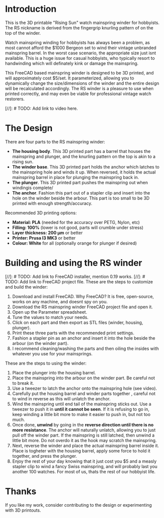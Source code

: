 # Introduction
This is the 3D printable "Rising Sun" watch mainspring winder for hobbyists. The RS nickname is derived from the fingergrip knurling pattern of on the top of the winder.

Watch mainspring winding for hobbyists has always been a problem, as most cannot afford the $1000 Bergeon set to wind their vintage unbranded mainspring barrel. In the worst case scenario, the appropriate size just isnt available. This is a huge issue for casual hobbyists, who typically resort to handwinding which will definately kink or damage the mainspring.

This FreeCAD based mainspring winder is designed to be 3D printed, and will approximately cost $5/set. It parameterized, allowing you to dynamically change the size/dimensions of the winder and the entire design will be recalculated accordingly. The RS winder is a pleasure to use when printed correctly, and may even be viable for professional vintage watch restorers.

[//]: # TODO: Add link to video here.

# The Design
There are four parts to the RS mainspring winder:
- **The housing body**. This 3D printed part has a barrel that houses the mainspring and plunger, and the knurling pattern on the top is akin to a rising sun.
- **The winder base**. This 3D printed part holds the anchor which latches to the mainspring hole and winds it up. When reversed, it holds the actual mainspring barrel in place for plunging the mainspring back in.
- **The plunger**. This 3D printed part pushes the mainspring out when windingis complete/
- **The anchor**. Fashion this part out of a stapler clip and insert into the hole on the winder beside the arbour. This part is too small to be 3D printed with enough strength/accuracy.

Recommended 3D printing options:
- **Material: PLA** (needed for the accuracy over PETG, Nylon, etc)
- **Filling: 100%** (lower is not good, parts will crumble under stress)
- **Layer thickness: 200 µm** or better
- **Printer: Prusa I3 MK3** or better
- **Colour: White** for all (optionally orange for plunger if desired)

# Building and using the RS winder

[//]: # TODO: Add link to FreeCAD installer, mention 0.19 works.
[//]: # TODO: Add link to FreeCAD project file.
These are the steps to customize and build the winder:
1. Download and install FreeCAD. Why FreeCAD? It is free, open-source, works on any machine, and doesnt spy on you.
2. Download the RS mainspring winder FreeCAD project file and open it.
3. Open up the Parameter spreadsheet.
4. Tune the values to match your needs.
5. Click on each part and then export as STL files (winder, housing, plunger).
6. Print these three parts with the recommended print settings.
7. Fashion a stapler pin as an anchor and insert it into the hole beside the arbour (on the winder part).
8. I recommend cleaning/washing the parts and then oiling the insides with whatever you use for your mainsprings.

These are the steps to using the winder:
1. Place the plunger into the housing barrel.
2. Place the mainspring into the arbour on the winder part. Be careful not to break it.
3. Use a tweezer to latch the anchor onto the mainspring hole (see video).
4. Carefully put the housing barrel and winder parts together , careful not to wind in reverse as this will unlatch the anchor.
5. Wind the mainspring until end tail of the mainspring sticks out. Use a tweezer to push it in **until it cannot be seen**. If it is refusing to go in, keep winding a little bit more to make it easier to push in, but not too much.
6. Once done, **unwind** by going in the **reverse direction until there is no more resistance**. The anchor will naturally unlatch, allowing you to just pull off the winder part. If the mainspring is still latched, then unwind a little bit more. Do not overdo it as the hook may scratch the mainspring.
7. Next, reverse the winder and place the actual mainspring barrel inside it. Place is togheter with the housing barrel, apply some force to hold it together, and press the plunger.
8. Enjoy the rest of your day knowing that it just cost you $5 and a measly stapler clip to wind a fancy Swiss mainspring, and will probably last you another 100 watches. For most of us, thats the rest of our hobbyist life.

# Thanks

If you like my work, consider contributing to the design or experimenting with 3D printouts.
